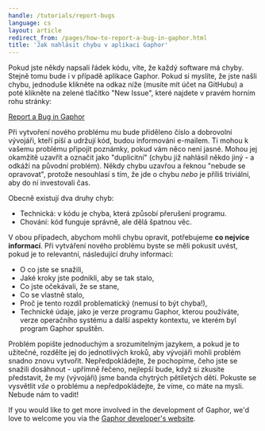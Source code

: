 ```yaml
---
handle: /tutorials/report-bugs
language: cs
layout: article
redirect_from: /pages/how-to-report-a-bug-in-gaphor.html
title: 'Jak nahlásit chybu v aplikaci Gaphor'
---
```


Pokud jste někdy napsali řádek kódu, víte, že každý software má chyby.
Stejně tomu bude i v případě aplikace Gaphor. Pokud si myslíte, že jste
našli chybu, jednoduše klikněte na odkaz níže (musíte mít účet na GitHubu) a
poté klikněte na zelené tlačítko "New Issue", které najdete v pravém horním
rohu stránky:

[Report a Bug in Gaphor](https://github.com/gaphor/gaphor/issues)

Při vytvoření nového problému mu bude přiděleno číslo a dobrovolní vývojáři,
kteří píší a udržují kód, budou informováni e-mailem. Ti mohou k vašemu
problému připojit poznámky, pokud vám něco není jasné. Mohou jej okamžitě
uzavřít a označit jako "duplicitní" (chybu již nahlásil někdo jiný - a
odkáží na původní problém). Někdy chybu uzavřou a řeknou "nebude se
opravovat", protože nesouhlasí s tím, že jde o chybu *nebo* je příliš
triviální, aby do ní investovali čas.

Obecně existují dva druhy chyb:

* Technická: v kódu je chyba, která způsobí přerušení programu.
* Chování: kód funguje správně, ale dělá špatnou věc.

V obou případech, abychom mohli chybu opravit, potřebujeme **co nejvíce
informací**. Při vytváření nového problému byste se měli pokusit uvést,
pokud je to relevantní, následující druhy informací:

* O co jste se snažili,
* Jaké kroky jste podnikli, aby se tak stalo,
* Co jste očekávali, že se stane,
* Co se vlastně stalo,
* Proč je tento rozdíl problematický (nemusí to být chyba!),
* Technické údaje, jako je verze programu Gaphor, kterou používáte, verze
  operačního systému a další aspekty kontextu, ve kterém byl program Gaphor
  spuštěn.

Problém popište jednoduchým a srozumitelným jazykem, a pokud je to užitečné,
rozdělte jej do jednotlivých kroků, aby vývojáři mohli problém snadno znovu
vytvořit. Nepředpokládejte, že pochopíme, čeho jste se snažili dosáhnout -
upřímně řečeno, nejlepší bude, když si zkusíte představit, že my (vývojáři)
jsme banda chytrých pětiletých dětí.  Pokuste se vysvětlit *vše* o problému
a nepředpokládejte, že víme, co máte na mysli. Nebude nám to vadit!

If you would like to get more involved in the development of Gaphor, we'd
love to welcome you via the [Gaphor developer's
website](http://gaphor.readthedocs.io/).
